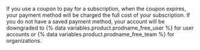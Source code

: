 If you use a coupon to pay for a subscription, when the coupon expires, your payment method will be charged the full cost of your subscription. If you do not have a saved payment method, your account will be downgraded to {% data variables.product.prodname_free_user %} for user accounts or {% data variables.product.prodname_free_team %} for organizations.
